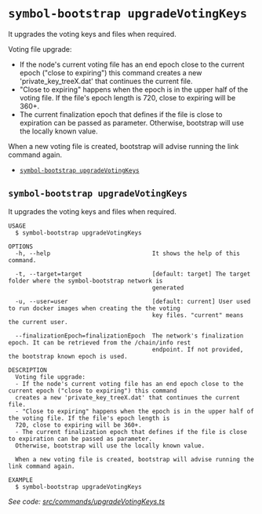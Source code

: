 `symbol-bootstrap upgradeVotingKeys`
====================================

It upgrades the voting keys and files when required.

Voting file upgrade:
- If the node's current voting file has an end epoch close to the current epoch ("close to expiring") this command creates a new 'private_key_treeX.dat' that continues the current file.
- "Close to expiring" happens when the epoch is in the upper half of the voting file. If the file's epoch length is 720, close to expiring will be 360+.
- The current finalization epoch that defines if the file is close to expiration can be passed as parameter. Otherwise, bootstrap will use the locally known value.

When a new voting file is created, bootstrap will advise running the link command again.

* [`symbol-bootstrap upgradeVotingKeys`](#symbol-bootstrap-upgradevotingkeys)

## `symbol-bootstrap upgradeVotingKeys`

It upgrades the voting keys and files when required.

```
USAGE
  $ symbol-bootstrap upgradeVotingKeys

OPTIONS
  -h, --help                             It shows the help of this command.

  -t, --target=target                    [default: target] The target folder where the symbol-bootstrap network is
                                         generated

  -u, --user=user                        [default: current] User used to run docker images when creating the the voting
                                         key files. "current" means the current user.

  --finalizationEpoch=finalizationEpoch  The network's finalization epoch. It can be retrieved from the /chain/info rest
                                         endpoint. If not provided, the bootstrap known epoch is used.

DESCRIPTION
  Voting file upgrade:
  - If the node's current voting file has an end epoch close to the current epoch ("close to expiring") this command 
  creates a new 'private_key_treeX.dat' that continues the current file.
  - "Close to expiring" happens when the epoch is in the upper half of the voting file. If the file's epoch length is 
  720, close to expiring will be 360+.
  - The current finalization epoch that defines if the file is close to expiration can be passed as parameter. 
  Otherwise, bootstrap will use the locally known value.

  When a new voting file is created, bootstrap will advise running the link command again.

EXAMPLE
  $ symbol-bootstrap upgradeVotingKeys
```

_See code: [src/commands/upgradeVotingKeys.ts](https://github.com/nemtech/symbol-bootstrap/blob/v1.0.6/src/commands/upgradeVotingKeys.ts)_

